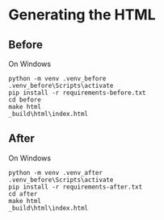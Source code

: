 # Generating the HTML

## Before

On Windows

    python -m venv .venv_before
    .venv_before\Scripts\activate
    pip install -r requirements-before.txt
    cd before
    make html
    _build\html\index.html

## After

On Windows

    python -m venv .venv_after
    .venv_before\Scripts\activate
    pip install -r requirements-after.txt
    cd after
    make html
    _build\html\index.html